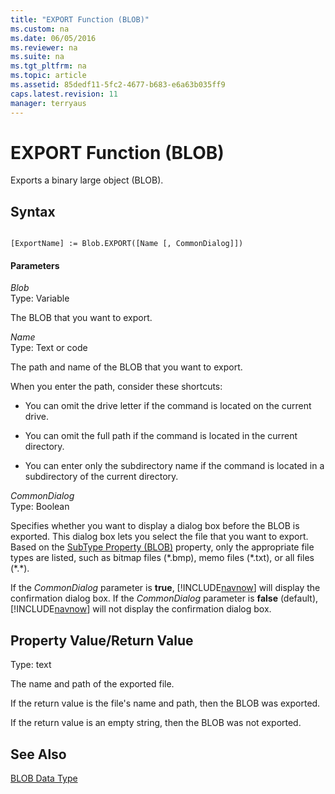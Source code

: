 ```yaml
---
title: "EXPORT Function (BLOB)"
ms.custom: na
ms.date: 06/05/2016
ms.reviewer: na
ms.suite: na
ms.tgt_pltfrm: na
ms.topic: article
ms.assetid: 85dedf11-5fc2-4677-b683-e6a63b035ff9
caps.latest.revision: 11
manager: terryaus
---
```

# EXPORT Function (BLOB)
Exports a binary large object \(BLOB\).  
  
## Syntax  
  
```  
  
[ExportName] := Blob.EXPORT([Name [, CommonDialog]])  
```  
  
#### Parameters  
 *Blob*  
 Type: Variable  
  
 The BLOB that you want to export.  
  
 *Name*  
 Type: Text or code  
  
 The path and name of the BLOB that you want to export.  
  
 When you enter the path, consider these shortcuts:  
  
-   You can omit the drive letter if the command is located on the current drive.  
  
-   You can omit the full path if the command is located in the current directory.  
  
-   You can enter only the subdirectory name if the command is located in a subdirectory of the current directory.  
  
 *CommonDialog*  
 Type: Boolean  
  
 Specifies whether you want to display a dialog box before the BLOB is exported. This dialog box lets you select the file that you want to export. Based on the [SubType Property \(BLOB\)](SubType-Property--BLOB-.md) property, only the appropriate file types are listed, such as bitmap files \(\*.bmp\), memo files \(\*.txt\), or all files \(\*.\*\).  
  
 If the *CommonDialog* parameter is **true**, [!INCLUDE[navnow](includes/navnow_md.md)] will display the confirmation dialog box. If the *CommonDialog* parameter is **false** \(default\), [!INCLUDE[navnow](includes/navnow_md.md)] will not display the confirmation dialog box.  
  
## Property Value\/Return Value  
 Type: text  
  
 The name and path of the exported file.  
  
 If the return value is the file's name and path, then the BLOB was exported.  
  
 If the return value is an empty string, then the BLOB was not exported.  
  
## See Also  
 [BLOB Data Type](BLOB-Data-Type.md)